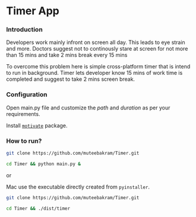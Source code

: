 # Timer App

### Introduction

Developers work mainly infront on screen all day. This leads to eye strain and more.
Doctors suggest not to continously stare at screen for not more than 15 mins and take 2 mins break every 15 mins

To overcome this problem here is simple cross-platform timer that is intend to run in background.
Timer lets developer know 15 mins of work time is completed and suggest to take 2 mins screen break.

### Configuration

Open main.py file and customize the _path_ and _duration_ as per your requirements.

Install [`motivate`](https://github.com/mubaris/motivate) package.

### How to run?

```sh
git clone https://github.com/muteebakram/Timer.git

cd Timer && python main.py &
```

or

Mac use the executable directly created from `pyinstaller`.

```sh
git clone https://github.com/muteebakram/Timer.git

cd Timer && ./dist/timer
```
